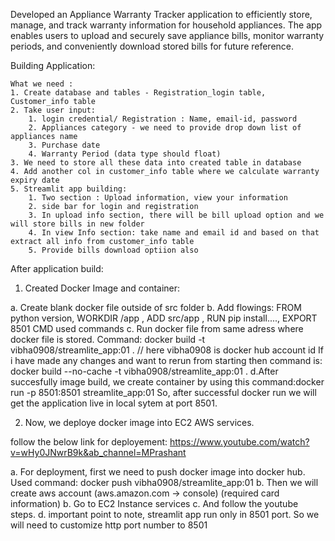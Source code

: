 Developed an Appliance Warranty Tracker application to efficiently store, manage, and track warranty information for household appliances. The app enables users to upload and securely save appliance bills, monitor warranty periods, and conveniently download stored bills for future reference.

Building Application:

    What we need :
    1. Create database and tables - Registration_login table, Customer_info table
    2. Take user input:
        1. login credential/ Registration : Name, email-id, password
        2. Appliances category - we need to provide drop down list of appliances name
        3. Purchase date
        4. Warranty Period (data type should float)
    3. We need to store all these data into created table in database
    4. Add another col in customer_info table where we calculate warranty expiry date
    5. Streamlit app building:
        1. Two section : Upload information, view your information
        2. side bar for login and registration
        3. In upload info section, there will be bill upload option and we will store bills in new folder
        4. In view Info section: take name and email id and based on that extract all info from customer_info table
        5. Provide bills download optiion also

After application build:

1. Created Docker Image and container:

a. Create blank docker file outside of src folder
b. Add flowings: FROM python version, WORKDIR /app , ADD src/app , RUN pip install...., EXPORT 8501 CMD used commands
c. Run docker file from same adress where docker file is stored. Command: docker build -t vibha0908/streamlite_app:01 .   // here vibha0908 is docker hub account id
If i have made any changes and want to rerun from starting then command is: docker build --no-cache -t vibha0908/streamlite_app:01 .
d.After succesfully image build, we create container by using this command:docker run -p 8501:8501 streamlite_app:01
So, after successful docker run we will get the application live in local sytem at port 8501.


2. Now, we deploye docker image into EC2 AWS services.

follow the below link for deployement:
https://www.youtube.com/watch?v=wHy0JNwrB9k&ab_channel=MPrashant

a. For deployment, first we need to push docker image into docker hub. Used command: docker push vibha0908/streamlite_app:01
b. Then we will create aws account (aws.amazon.com -> console) (required card information)
b. Go to EC2 Instance services
c. And follow the youtube steps.
d. important point to note, streamlit app run only in 8501 port. So we will need to customize http port number to 8501

